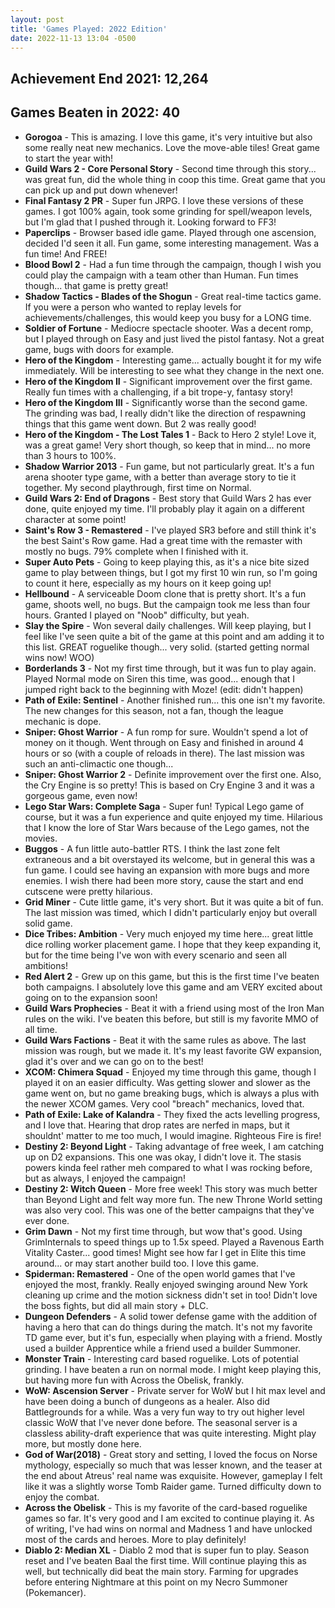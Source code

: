 ```yaml
---
layout: post
title: 'Games Played: 2022 Edition'
date: 2022-11-13 13:04 -0500
---
```

## Achievement End 2021: 12,264

## Games Beaten in 2022: 40
- **Gorogoa**  - This is amazing. I love this game, it's very intuitive but also some really neat new mechanics. Love the move-able tiles! Great game to start the year with!
- **Guild Wars 2 - Core Personal Story** - Second time through this story... was great fun, did the whole thing in coop this time. Great game that you can pick up and put down whenever!
- **Final Fantasy 2 PR** - Super fun JRPG. I love these versions of these games. I got 100% again, took some grinding for spell/weapon levels, but I'm glad that I pushed through it. Looking forward to FF3!
- **Paperclips** - Browser based idle game. Played through one ascension, decided I'd seen it all. Fun game, some interesting management. Was a fun time! And FREE!
- **Blood Bowl 2** - Had a fun time through the campaign, though I wish you could play the campaign with a team other than Human. Fun times though... that game is pretty great!
- **Shadow Tactics - Blades of the Shogun** - Great real-time tactics game. If you were a person who wanted to replay levels for achievements/challenges, this would keep you busy for a LONG time.
- **Soldier of Fortune** - Mediocre spectacle shooter. Was a decent romp, but I played through on Easy and just lived the pistol fantasy. Not a great game, bugs with doors for example.
- **Hero of the Kingdom** - Interesting game... actually bought it for my wife immediately. Will be interesting to see what they change in the next one. 
- **Hero of the Kingdom II** - Significant improvement over the first game. Really fun times with a challenging, if a bit trope-y, fantasy story!
- **Hero of the Kingdom III** - Significantly worse than the second game. The grinding was bad, I really didn't like the direction of respawning things that this game went down. But 2 was really good!
- **Hero of the Kingdom - The Lost Tales 1** - Back to Hero 2 style! Love it, was a great game! Very short though, so keep that in mind... no more than 3 hours to 100%.
- **Shadow Warrior 2013** - Fun game, but not particularly great. It's a fun arena shooter type game, with a better than average story to tie it together. My second playthrough, first time on Normal.
- **Guild Wars 2: End of Dragons** - Best story that Guild Wars 2 has ever done, quite enjoyed my time.  I'll probably play it again on a different character at some point!
- **Saint's Row 3 - Remastered** - I've played SR3 before and still think it's the best Saint's Row game. Had a great time with the remaster with mostly no bugs. 79% complete when I finished with it.
- **Super Auto Pets** - Going to keep playing this, as it's a nice bite sized game to play between things, but I got my first 10 win run, so I'm going to count it here, especially as my hours on it keep going up!
- **Hellbound** - A serviceable Doom clone that is pretty short. It's a fun game, shoots well, no bugs. But the campaign took me less than four hours. Granted I played on "Noob" difficulty, but yeah.
- **Slay the Spire** - Won several daily challenges. Will keep playing, but I feel like I've seen quite a bit of the game at this point and am adding it to this list. GREAT roguelike though... very solid. (started getting normal wins now! WOO)
- **Borderlands 3** - Not my first time through, but it was fun to play again. Played Normal mode on Siren this time, was good... enough that I jumped right back to the beginning with Moze! (edit: didn't happen)
- **Path of Exile: Sentinel** - Another finished run... this one isn't my favorite. The new changes for this season, not a fan, though the league mechanic is dope.
- **Sniper: Ghost Warrior** - A fun romp for sure. Wouldn't spend a lot of money on it though. Went through on Easy and finished in around 4 hours or so (with a couple of reloads in there). The last mission was such an anti-climactic one though... 
- **Sniper: Ghost Warrior 2** - Definite improvement over the first one. Also, the Cry Engine is so pretty! This is based on Cry Engine 3 and it was a gorgeous game, even now!
- **Lego Star Wars: Complete Saga** - Super fun! Typical Lego game of course, but it was a fun experience and quite enjoyed my time. Hilarious that I know the lore of Star Wars because of the Lego games, not the movies.
- **Buggos** - A fun little auto-battler RTS. I think the last zone felt extraneous and a bit overstayed its welcome, but in general this was a fun game. I could see having an expansion with more bugs and more enemies. I wish there had been more story, cause the start and end cutscene were pretty hilarious.
- **Grid Miner** - Cute little game, it's very short. But it was quite a bit of fun. The last mission was timed, which I didn't particularly enjoy but overall solid game.
- **Dice Tribes: Ambition** - Very much enjoyed my time here... great little dice rolling worker placement game. I hope that they keep expanding it, but for the time being I've won with every scenario and seen all ambitions!
- **Red Alert 2** - Grew up on this game, but this is the first time I've beaten both campaigns. I absolutely love this game and am VERY excited about going on to the expansion soon!
- **Guild Wars Prophecies** - Beat it with a friend using most of the Iron Man rules on the wiki. I've beaten this before, but still is my favorite MMO of all time.
- **Guild Wars Factions** - Beat it with the same rules as above. The last mission was rough, but we made it. It's my least favorite GW expansion, glad it's over and we can go on to the best!
- **XCOM: Chimera Squad** - Enjoyed my time through this game, though I played it on an easier difficulty. Was getting slower and slower as the game went on, but no game breaking bugs, which is always a plus with the newer XCOM games. Very cool "breach" mechanics, loved that.
- **Path of Exile: Lake of Kalandra** - They fixed the acts levelling progress, and I love that. Hearing that drop rates are nerfed in maps, but it shouldnt' matter to me too much, I would imagine. Righteous Fire is fire!
- **Destiny 2: Beyond Light** - Taking advantage of free week, I am catching up on D2 expansions. This one was okay, I didn't love it. The stasis powers kinda feel rather meh compared to what I was rocking before, but as always, I enjoyed the campaign!
- **Destiny 2: Witch Queen** - More free week! This story was much better than Beyond Light and felt way more fun. The new Throne World setting was also very cool. This was one of the better campaigns that they've ever done.
- **Grim Dawn** - Not my first time through, but wow that's good. Using GrimInternals to speed things up to 1.5x speed. Played a Ravenous Earth Vitality Caster... good times! Might see how far I get in Elite this time around... or may start another build too. I love this game.
- **Spiderman: Remastered** - One of the open world games that I've enjoyed the most, frankly. Really enjoyed swinging around New York cleaning up crime and the motion sickness didn't set in too! Didn't love the boss fights, but did all main story + DLC.
- **Dungeon Defenders** - A solid tower defense game with the addition of having a hero that can do things during the match. It's not my favorite TD game ever, but it's fun, especially when playing with a friend. Mostly used a builder Apprentice while a friend used a builder Summoner.
- **Monster Train** - Interesting card based roguelike. Lots of potential grinding. I have beaten a run on normal mode. I might keep playing this, but having more fun with Across the Obelisk, frankly.
- **WoW: Ascension Server** - Private server for WoW but I hit max level and have been doing a bunch of dungeons as a healer. Also did Battlegrounds for a while. Was a very fun way to try out higher level classic WoW that I've never done before. The seasonal server is a classless ability-draft experience that was quite interesting. Might play more, but mostly done here.
- **God of War(2018)** - Great story and setting, I loved the focus on Norse mythology, especially so much that was lesser known, and the teaser at the end about Atreus' real name was exquisite. However, gameplay I felt like it was a slightly worse Tomb Raider game. Turned difficulty down to enjoy the combat.
- **Across the Obelisk** - This is my favorite of the card-based roguelike games so far. It's very good and I am excited to continue playing it. As of writing, I've had wins on normal and Madness 1 and have unlocked most of the cards and heroes. More to play definitely!
- **Diablo 2: Median XL** - Diablo 2 mod that is super fun to play. Season reset and I've beaten Baal the first time. Will continue playing this as well, but technically did beat the main story. Farming for upgrades before entering Nightmare at this point on my Necro Summoner (Pokemancer).